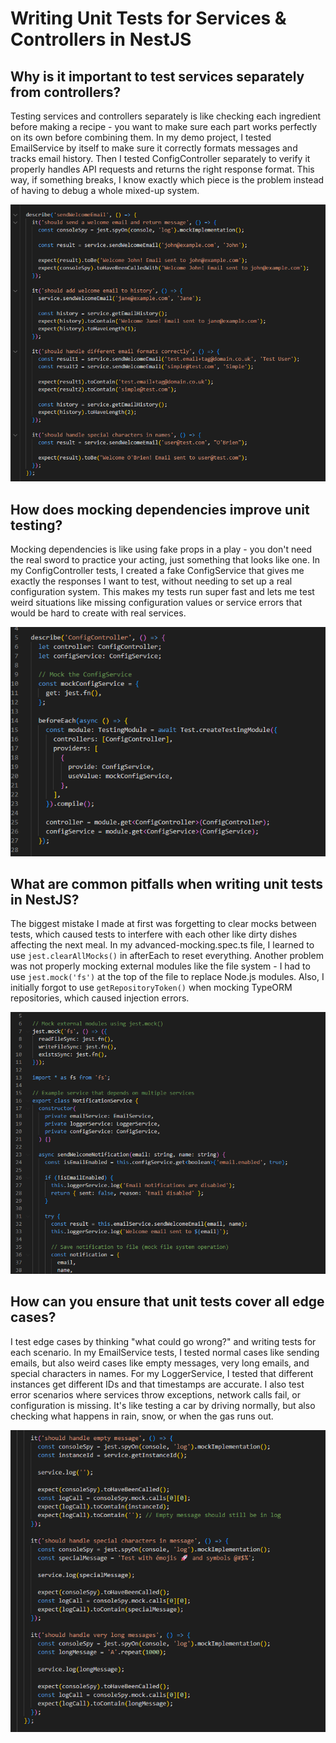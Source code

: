 # Writing Unit Tests for Services & Controllers in NestJS

## Why is it important to test services separately from controllers?

Testing services and controllers separately is like checking each ingredient before making a recipe - you want to make sure each part works perfectly on its own before combining them. In my demo project, I tested EmailService by itself to make sure it correctly formats messages and tracks email history. Then I tested ConfigController separately to verify it properly handles API requests and returns the right response format. This way, if something breaks, I know exactly which piece is the problem instead of having to debug a whole mixed-up system.

![alt text](image.png)

## How does mocking dependencies improve unit testing?

Mocking dependencies is like using fake props in a play - you don't need the real sword to practice your acting, just something that looks like one. In my ConfigController tests, I created a fake ConfigService that gives me exactly the responses I want to test, without needing to set up a real configuration system. This makes my tests run super fast and lets me test weird situations like missing configuration values or service errors that would be hard to create with real services.

![alt text](image-1.png)

## What are common pitfalls when writing unit tests in NestJS?

The biggest mistake I made at first was forgetting to clear mocks between tests, which caused tests to interfere with each other like dirty dishes affecting the next meal. In my advanced-mocking.spec.ts file, I learned to use `jest.clearAllMocks()` in afterEach to reset everything. Another problem was not properly mocking external modules like the file system - I had to use `jest.mock('fs')` at the top of the file to replace Node.js modules. Also, I initially forgot to use `getRepositoryToken()` when mocking TypeORM repositories, which caused injection errors.

![alt text](image-2.png)

## How can you ensure that unit tests cover all edge cases?

I test edge cases by thinking "what could go wrong?" and writing tests for each scenario. In my EmailService tests, I tested normal cases like sending emails, but also weird cases like empty messages, very long emails, and special characters in names. For my LoggerService, I tested that different instances get different IDs and that timestamps are accurate. I also test error scenarios where services throw exceptions, network calls fail, or configuration is missing. It's like testing a car by driving normally, but also checking what happens in rain, snow, or when the gas runs out.

![alt text](image-3.png)